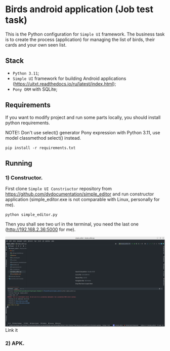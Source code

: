 # Birds android application (Job test task)

This is the Python configuration for `Simple UI` framework. The business task is to create the process (application)
for managing the list of birds, their cards and your own seen list.


## Stack
- `Python 3.11`;
- `Simple UI` framework for building Android applications (https://uitxt.readthedocs.io/ru/latest/index.html);
- `Pony ORM` with SQLite;


## Requirements
If you want to modify project and run some parts locally, you should install python requirements.

NOTE!: Don't use select() generator Pony expression with Python 3.11, use model classmethod select() instead.
```commandline
pip install -r requirements.txt
```

## Running
### 1) Constructor.
First clone `Simple UI Constriuctor`  repository from https://github.com/dvdocumentation/simple_editor and run constructor application (simple_editor.exe is not comparable with Linux, personally for me).
```commandline
python simple_editor.py
```

Then you shall see two url in the terminal, you need the last one
(http://192.168.2.36:5000 for me).

![img.png](files/img.png)Link it 


### 2) APK.
